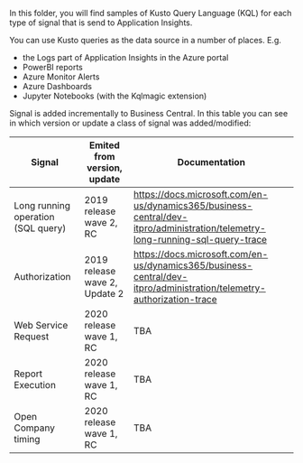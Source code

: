 In this folder, you will find samples of Kusto Query Language (KQL) for each type of signal that is send to Application Insights.

You can use Kusto queries as the data source in a number of places. E.g.
* the Logs part of Application Insights in the Azure portal
* PowerBI reports
* Azure Monitor Alerts
* Azure Dashboards
* Jupyter Notebooks (with the Kqlmagic extension)

Signal is added incrementally to Business Central. In this table you can see in which version or update a class of signal was added/modified:

|Signal | Emited from version, update | Documentation |
| ------ | ------ | ------ |
| Long running operation (SQL query) | 2019 release wave 2, RC | https://docs.microsoft.com/en-us/dynamics365/business-central/dev-itpro/administration/telemetry-long-running-sql-query-trace |
| Authorization | 2019 release wave 2, Update 2| https://docs.microsoft.com/en-us/dynamics365/business-central/dev-itpro/administration/telemetry-authorization-trace |
| Web Service Request | 2020 release wave 1, RC| TBA |
| Report Execution | 2020 release wave 1, RC| TBA |
| Open Company timing | 2020 release wave 1, RC | TBA |